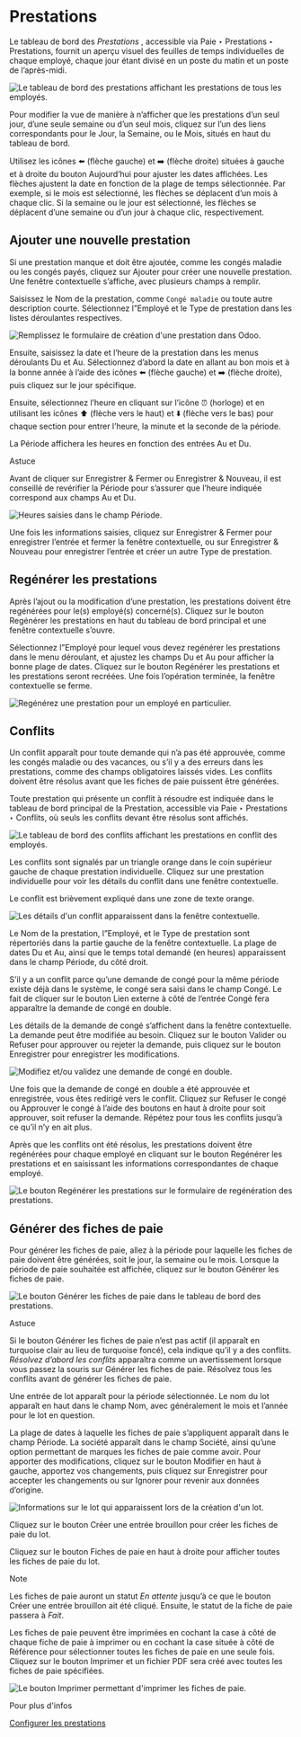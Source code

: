 # Prestations

Le tableau de bord des _Prestations_ , accessible via Paie ‣ Prestations ‣
Prestations, fournit un aperçu visuel des feuilles de temps individuelles de
chaque employé, chaque jour étant divisé en un poste du matin et un poste de
l’après-midi.

![Le tableau de bord des prestations affichant les prestations de tous les
employés.](../../../_images/work-entries-overview.png)

Pour modifier la vue de manière à n’afficher que les prestations d’un seul
jour, d’une seule semaine ou d’un seul mois, cliquez sur l’un des liens
correspondants pour le Jour, la Semaine, ou le Mois, situés en haut du tableau
de bord.

Utilisez les icônes ⬅️ (flèche gauche) et ➡️ (flèche droite) situées à gauche
et à droite du bouton Aujourd’hui pour ajuster les dates affichées. Les
flèches ajustent la date en fonction de la plage de temps sélectionnée. Par
exemple, si le mois est sélectionné, les flèches se déplacent d’un mois à
chaque clic. Si la semaine ou le jour est sélectionné, les flèches se
déplacent d’une semaine ou d’un jour à chaque clic, respectivement.

## Ajouter une nouvelle prestation

Si une prestation manque et doit être ajoutée, comme les congés maladie ou les
congés payés, cliquez sur Ajouter pour créer une nouvelle prestation. Une
fenêtre contextuelle s’affiche, avec plusieurs champs à remplir.

Saisissez le Nom de la prestation, comme `Congé maladie` ou toute autre
description courte. Sélectionnez l”Employé et le Type de prestation dans les
listes déroulantes respectives.

![Remplissez le formulaire de création d'une prestation dans
Odoo.](../../../_images/create.png)

Ensuite, saisissez la date et l’heure de la prestation dans les menus
déroulants Du et Au. Sélectionnez d’abord la date en allant au bon mois et à
la bonne année à l’aide des icônes ⬅️ (flèche gauche) et ➡️ (flèche droite),
puis cliquez sur le jour spécifique.

Ensuite, sélectionnez l’heure en cliquant sur l’icône ⏰ (horloge) et en
utilisant les icônes ⬆️ (flèche vers le haut) et ⬇️ (flèche vers le bas) pour
chaque section pour entrer l’heure, la minute et la seconde de la période.

La Période affichera les heures en fonction des entrées Au et Du.

Astuce

Avant de cliquer sur Enregistrer & Fermer ou Enregistrer & Nouveau, il est
conseillé de revérifier la Période pour s’assurer que l’heure indiquée
correspond aux champs Au et Du.

![Heures saisies dans le champ Période.](../../../_images/period.png)

Une fois les informations saisies, cliquez sur Enregistrer & Fermer pour
enregistrer l’entrée et fermer la fenêtre contextuelle, ou sur Enregistrer &
Nouveau pour enregistrer l’entrée et créer un autre Type de prestation.

## Regénérer les prestations

Après l’ajout ou la modification d’une prestation, les prestations doivent
être regénérées pour le(s) employé(s) concerné(s). Cliquez sur le bouton
Regénérer les prestations en haut du tableau de bord principal et une fenêtre
contextuelle s’ouvre.

Sélectionnez l”Employé pour lequel vous devez regénérer les prestations dans
le menu déroulant, et ajustez les champs Du et Au pour afficher la bonne plage
de dates. Cliquez sur le bouton Regénérer les prestations et les prestations
seront recréées. Une fois l’opération terminée, la fenêtre contextuelle se
ferme.

![Regénérez une prestation pour un employé en
particulier.](../../../_images/regenerate-details.png)

## Conflits

Un conflit apparaît pour toute demande qui n’a pas été approuvée, comme les
congés maladie ou des vacances, ou s’il y a des erreurs dans les prestations,
comme des champs obligatoires laissés vides. Les conflits doivent être résolus
avant que les fiches de paie puissent être générées.

Toute prestation qui présente un conflit à résoudre est indiquée dans le
tableau de bord principal de la Prestation, accessible via Paie ‣ Prestations
‣ Conflits, où seuls les conflits devant être résolus sont affichés.

![Le tableau de bord des conflits affichant les prestations en conflit des
employés.](../../../_images/conflicts.png)

Les conflits sont signalés par un triangle orange dans le coin supérieur
gauche de chaque prestation individuelle. Cliquez sur une prestation
individuelle pour voir les détails du conflit dans une fenêtre contextuelle.

Le conflit est brièvement expliqué dans une zone de texte orange.

![Les détails d'un conflit apparaissent dans la fenêtre
contextuelle.](../../../_images/conflict-detail.png)

Le Nom de la prestation, l”Employé, et le Type de prestation sont répertoriés
dans la partie gauche de la fenêtre contextuelle. La plage de dates Du et Au,
ainsi que le temps total demandé (en heures) apparaissent dans le champ
Période, du côté droit.

S’il y a un conflit parce qu’une demande de congé pour la même période existe
déjà dans le système, le congé sera saisi dans le champ Congé. Le fait de
cliquer sur le bouton Lien externe à côté de l’entrée Congé fera apparaître la
demande de congé en double.

Les détails de la demande de congé s’affichent dans la fenêtre contextuelle.
La demande peut être modifiée au besoin. Cliquez sur le bouton Valider ou
Refuser pour approuver ou rejeter la demande, puis cliquez sur le bouton
Enregistrer pour enregistrer les modifications.

![Modifiez et/ou validez une demande de congé en
double.](../../../_images/validate.png)

Une fois que la demande de congé en double a été approuvée et enregistrée,
vous êtes redirigé vers le conflit. Cliquez sur Refuser le congé ou Approuver
le congé à l’aide des boutons en haut à droite pour soit approuver, soit
refuser la demande. Répétez pour tous les conflits jusqu’à ce qu’il n’y en ait
plus.

Après que les conflits ont été résolus, les prestations doivent être
regénérées pour chaque employé en cliquant sur le bouton Regénérer les
prestations et en saisissant les informations correspondantes de chaque
employé.

![Le bouton Regénérer les prestations sur le formulaire de regénération des
prestations.](../../../_images/regenerate-employee.png)

## Générer des fiches de paie

Pour générer les fiches de paie, allez à la période pour laquelle les fiches
de paie doivent être générées, soit le jour, la semaine ou le mois. Lorsque la
période de paie souhaitée est affichée, cliquez sur le bouton Générer les
fiches de paie.

![Le bouton Générer les fiches de paie dans le tableau de bord des
prestations.](../../../_images/generate-payslips1.png)

Astuce

Si le bouton Générer les fiches de paie n’est pas actif (il apparaît en
turquoise clair au lieu de turquoise foncé), cela indique qu’il y a des
conflits. _Résolvez d’abord les conflits_ apparaîtra comme un avertissement
lorsque vous passez la souris sur Générer les fiches de paie. Résolvez tous
les conflits avant de générer les fiches de paie.

Une entrée de lot apparaît pour la période sélectionnée. Le nom du lot
apparaît en haut dans le champ Nom, avec généralement le mois et l’année pour
le lot en question.

La plage de dates à laquelle les fiches de paie s’appliquent apparaît dans le
champ Période. La société apparaît dans le champ Société, ainsi qu’une option
permettant de marques les fiches de paie comme avoir. Pour apporter des
modifications, cliquez sur le bouton Modifier en haut à gauche, apportez vos
changements, puis cliquez sur Enregistrer pour accepter les changements ou sur
Ignorer pour revenir aux données d’origine.

![Informations sur le lot qui apparaissent lors de la création d'un
lot.](../../../_images/batch.png)

Cliquez sur le bouton Créer une entrée brouillon pour créer les fiches de paie
du lot.

Cliquez sur le bouton Fiches de paie en haut à droite pour afficher toutes les
fiches de paie du lot.

Note

Les fiches de paie auront un statut _En attente_ jusqu’à ce que le bouton
Créer une entrée brouillon ait été cliqué. Ensuite, le statut de la fiche de
paie passera à _Fait_.

Les fiches de paie peuvent être imprimées en cochant la case à côté de chaque
fiche de paie à imprimer ou en cochant la case située à côté de Référence pour
sélectionner toutes les fiches de paie en une seule fois. Cliquez sur le
bouton Imprimer et un fichier PDF sera créé avec toutes les fiches de paie
spécifiées.

![Le bouton Imprimer permettant d'imprimer les fiches de
paie.](../../../_images/print-payslips.png)

Pour plus d'infos

[Configurer les prestations](../payroll.html#payroll-work-entries-config)

